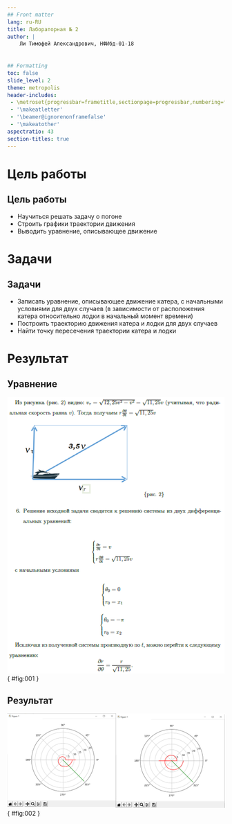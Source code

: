 ```yaml
---
## Front matter
lang: ru-RU
title: Лабораторная № 2
author: |
	Ли Тимофей Александрович, НФИбд-01-18


## Formatting
toc: false
slide_level: 2
theme: metropolis
header-includes: 
 - \metroset{progressbar=frametitle,sectionpage=progressbar,numbering=fraction}
 - '\makeatletter'
 - '\beamer@ignorenonframefalse'
 - '\makeatother'
aspectratio: 43
section-titles: true
---
```



# Цель работы

## Цель работы

- Научиться решать задачу о погоне
- Строить графики траектории движения
- Выводить уравнение, описывающее движение

# Задачи

## Задачи

- Записать уравнение, описывающее движение катера, с начальными условиями для двух случаев (в зависимости от расположения катера относительно лодки в начальный момент времени)
- Построить траекторию движения катера и лодки для двух случаев
- Найти точку пересечения траектории катера и лодки 

# Результат

## Уравнение

![Выведение уравнения, описывающего движение катера](images/1.png){ #fig:001 }

## Результат

![График 1](images/2.png){ #fig:002 }
